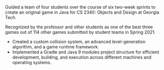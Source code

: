 Guided a team of four students over the course of six two-week sprints to create an original game in Java for CS 2340: Objects and Design at Georgia Tech.

Recognized by the professor and other students as one of the best three games out of 114 other games submitted by student teams in Spring 2021.

* Created a custom collision system, an advanced level-generation algorithm, and a game runtime framework.
* Implemented a Gradle and Java 9 modules project structure for efficient development, building, and execution across different machines and operating systems.